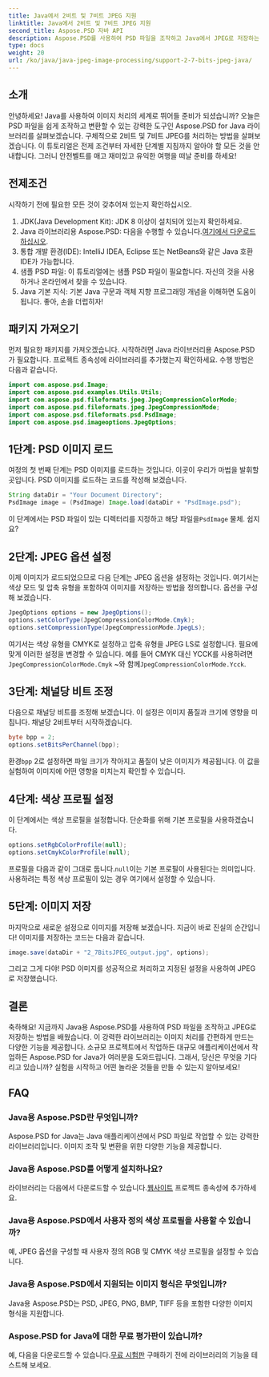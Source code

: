 ```yaml
---
title: Java에서 2비트 및 7비트 JPEG 지원
linktitle: Java에서 2비트 및 7비트 JPEG 지원
second_title: Aspose.PSD 자바 API
description: Aspose.PSD를 사용하여 PSD 파일을 조작하고 Java에서 JPEG로 저장하는 방법을 알아보세요. 코드 예제가 포함된 단계별 가이드입니다. 초보자와 전문가 모두에게 적합합니다.
type: docs
weight: 20
url: /ko/java/java-jpeg-image-processing/support-2-7-bits-jpeg-java/
---
```

## 소개
안녕하세요! Java를 사용하여 이미지 처리의 세계로 뛰어들 준비가 되셨습니까? 오늘은 PSD 파일을 쉽게 조작하고 변환할 수 있는 강력한 도구인 Aspose.PSD for Java 라이브러리를 살펴보겠습니다. 구체적으로 2비트 및 7비트 JPEG를 처리하는 방법을 살펴보겠습니다. 이 튜토리얼은 전제 조건부터 자세한 단계별 지침까지 알아야 할 모든 것을 안내합니다. 그러니 안전벨트를 매고 재미있고 유익한 여행을 떠날 준비를 하세요!
## 전제조건
시작하기 전에 필요한 모든 것이 갖추어져 있는지 확인하십시오.
1. JDK(Java Development Kit): JDK 8 이상이 설치되어 있는지 확인하세요.
2.  Java 라이브러리용 Aspose.PSD: 다음을 수행할 수 있습니다.[여기에서 다운로드하십시오](https://releases.aspose.com/psd/java/).
3. 통합 개발 환경(IDE): IntelliJ IDEA, Eclipse 또는 NetBeans와 같은 Java 호환 IDE가 가능합니다.
4. 샘플 PSD 파일: 이 튜토리얼에는 샘플 PSD 파일이 필요합니다. 자신의 것을 사용하거나 온라인에서 찾을 수 있습니다.
5. Java 기본 지식: 기본 Java 구문과 객체 지향 프로그래밍 개념을 이해하면 도움이 됩니다.
좋아, 손을 더럽히자!
## 패키지 가져오기
먼저 필요한 패키지를 가져오겠습니다. 시작하려면 Java 라이브러리용 Aspose.PSD가 필요합니다. 프로젝트 종속성에 라이브러리를 추가했는지 확인하세요. 수행 방법은 다음과 같습니다.
```java
import com.aspose.psd.Image;
import com.aspose.psd.examples.Utils.Utils;
import com.aspose.psd.fileformats.jpeg.JpegCompressionColorMode;
import com.aspose.psd.fileformats.jpeg.JpegCompressionMode;
import com.aspose.psd.fileformats.psd.PsdImage;
import com.aspose.psd.imageoptions.JpegOptions;
```
## 1단계: PSD 이미지 로드
여정의 첫 번째 단계는 PSD 이미지를 로드하는 것입니다. 이곳이 우리가 마법을 발휘할 곳입니다. PSD 이미지를 로드하는 코드를 작성해 보겠습니다.
```java
String dataDir = "Your Document Directory";
PsdImage image = (PsdImage) Image.load(dataDir + "PsdImage.psd");
```
 이 단계에서는 PSD 파일이 있는 디렉터리를 지정하고 해당 파일을`PsdImage` 물체. 쉽지요?
## 2단계: JPEG 옵션 설정
이제 이미지가 로드되었으므로 다음 단계는 JPEG 옵션을 설정하는 것입니다. 여기서는 색상 모드 및 압축 유형을 포함하여 이미지를 저장하는 방법을 정의합니다. 옵션을 구성해 보겠습니다.
```java
JpegOptions options = new JpegOptions();
options.setColorType(JpegCompressionColorMode.Cmyk);
options.setCompressionType(JpegCompressionMode.JpegLs);
```
 여기서는 색상 유형을 CMYK로 설정하고 압축 유형을 JPEG LS로 설정합니다. 필요에 맞게 이러한 설정을 변경할 수 있습니다. 예를 들어 CMYK 대신 YCCK를 사용하려면`JpegCompressionColorMode.Cmyk` ~와 함께`JpegCompressionColorMode.Ycck`.
## 3단계: 채널당 비트 조정
다음으로 채널당 비트를 조정해 보겠습니다. 이 설정은 이미지 품질과 크기에 영향을 미칩니다. 채널당 2비트부터 시작하겠습니다.
```java
byte bpp = 2;
options.setBitsPerChannel(bpp);
```
 환경`bpp` 2로 설정하면 파일 크기가 작아지고 품질이 낮은 이미지가 제공됩니다. 이 값을 실험하여 이미지에 어떤 영향을 미치는지 확인할 수 있습니다.
## 4단계: 색상 프로필 설정
이 단계에서는 색상 프로필을 설정합니다. 단순화를 위해 기본 프로필을 사용하겠습니다.
```java
options.setRgbColorProfile(null);
options.setCmykColorProfile(null);
```
 프로필을 다음과 같이 그대로 둡니다.`null`이는 기본 프로필이 사용된다는 의미입니다. 사용하려는 특정 색상 프로필이 있는 경우 여기에서 설정할 수 있습니다.
## 5단계: 이미지 저장
마지막으로 새로운 설정으로 이미지를 저장해 보겠습니다. 지금이 바로 진실의 순간입니다! 이미지를 저장하는 코드는 다음과 같습니다.
```java
image.save(dataDir + "2_7BitsJPEG_output.jpg", options);
```
그리고 그게 다야! PSD 이미지를 성공적으로 처리하고 지정된 설정을 사용하여 JPEG로 저장했습니다.
## 결론
축하해요! 지금까지 Java용 Aspose.PSD를 사용하여 PSD 파일을 조작하고 JPEG로 저장하는 방법을 배웠습니다. 이 강력한 라이브러리는 이미지 처리를 간편하게 만드는 다양한 기능을 제공합니다. 소규모 프로젝트에서 작업하든 대규모 애플리케이션에서 작업하든 Aspose.PSD for Java가 여러분을 도와드립니다. 그래서, 당신은 무엇을 기다리고 있습니까? 실험을 시작하고 어떤 놀라운 것들을 만들 수 있는지 알아보세요!
## FAQ
### Java용 Aspose.PSD란 무엇입니까?
Aspose.PSD for Java는 Java 애플리케이션에서 PSD 파일로 작업할 수 있는 강력한 라이브러리입니다. 이미지 조작 및 변환을 위한 다양한 기능을 제공합니다.
### Java용 Aspose.PSD를 어떻게 설치하나요?
 라이브러리는 다음에서 다운로드할 수 있습니다.[웹사이트](https://releases.aspose.com/psd/java/) 프로젝트 종속성에 추가하세요.
### Java용 Aspose.PSD에서 사용자 정의 색상 프로필을 사용할 수 있습니까?
예, JPEG 옵션을 구성할 때 사용자 정의 RGB 및 CMYK 색상 프로필을 설정할 수 있습니다.
### Java용 Aspose.PSD에서 지원되는 이미지 형식은 무엇입니까?
Java용 Aspose.PSD는 PSD, JPEG, PNG, BMP, TIFF 등을 포함한 다양한 이미지 형식을 지원합니다.
### Aspose.PSD for Java에 대한 무료 평가판이 있습니까?
 예, 다음을 다운로드할 수 있습니다.[무료 시험판](https://releases.aspose.com/) 구매하기 전에 라이브러리의 기능을 테스트해 보세요.
